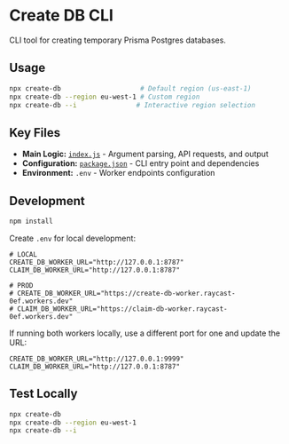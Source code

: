 # Create DB CLI

CLI tool for creating temporary Prisma Postgres databases.

## Usage

```bash
npx create-db                    # Default region (us-east-1)
npx create-db --region eu-west-1 # Custom region
npx create-db --i               # Interactive region selection
```

## Key Files

- **Main Logic:** [`index.js`](index.js) - Argument parsing, API requests, and output
- **Configuration:** [`package.json`](package.json) - CLI entry point and dependencies
- **Environment:** `.env` - Worker endpoints configuration

## Development

```bash
npm install
```

Create `.env` for local development:

```env
# LOCAL
CREATE_DB_WORKER_URL="http://127.0.0.1:8787"
CLAIM_DB_WORKER_URL="http://127.0.0.1:8787"

# PROD
# CREATE_DB_WORKER_URL="https://create-db-worker.raycast-0ef.workers.dev"
# CLAIM_DB_WORKER_URL="https://claim-db-worker.raycast-0ef.workers.dev"
```

If running both workers locally, use a different port for one and update the URL:

```env
CREATE_DB_WORKER_URL="http://127.0.0.1:9999"
CLAIM_DB_WORKER_URL="http://127.0.0.1:8787"
```

## Test Locally

```bash
npx create-db
npx create-db --region eu-west-1
npx create-db --i
```
